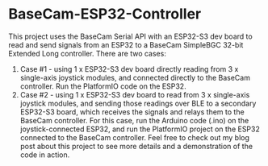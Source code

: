 # BaseCam-ESP32-Controller
This project uses the BaseCam Serial API with an ESP32-S3 dev board to read and send signals from an ESP32 to a BaseCam SimpleBGC 32-bit Extended Long controller.
There are two cases:
1. Case #1 - using 1 x ESP32-S3 dev board directly reading from 3 x single-axis joystick modules, and connected directly to the BaseCam controller. Run the PlatformIO code on the ESP32.
2. Case #2 - using 1 x ESP32-S3 dev board to read from 3 x single-axis joystick modules, and sending those readings over BLE to a secondary ESP32-S3 board, which receives the signals and relays them to the BaseCam controller. For this case, run the Arduino code (.ino) on the joystick-connected ESP32, and run the PlatformIO project on the ESP32 connected to the BaseCam controller.
Feel free to check out my blog post about this project to see more details and a demonstration of the code in action.
